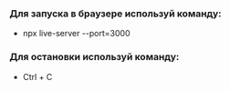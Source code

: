 ### Для запуска в браузере используй команду:
- npx live-server --port=3000

### Для остановки используй команду:
- Ctrl + C
